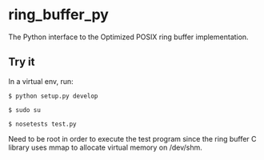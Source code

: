 # ring_buffer_py

The Python interface to the Optimized POSIX ring buffer implementation.

## Try it

In a virtual env, run:

    $ python setup.py develop

    $ sudo su

    $ nosetests test.py

Need to be root in order to execute the test program since the ring buffer C library uses mmap to allocate
virtual memory on /dev/shm.
